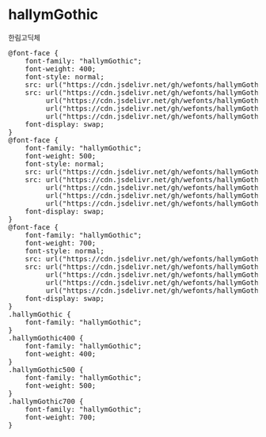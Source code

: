 # hallymGothic
한림고딕체

<pre>
@font-face {
    font-family: "hallymGothic";
    font-weight: 400;
    font-style: normal;
    src: url("https://cdn.jsdelivr.net/gh/wefonts/hallymGothic/hallymGothic-Regular.eot");
    src: url("https://cdn.jsdelivr.net/gh/wefonts/hallymGothic/hallymGothic-Regular.eot?#iefix") format("embedded-opentype"),
         url("https://cdn.jsdelivr.net/gh/wefonts/hallymGothic/hallymGothic-Regular.woff2") format("woff2"),
         url("https://cdn.jsdelivr.net/gh/wefonts/hallymGothic/hallymGothic-Regular.woff") format("woff"),
         url("https://cdn.jsdelivr.net/gh/wefonts/hallymGothic/hallymGothic-Regular.ttf") format("truetype");
    font-display: swap;
}
@font-face {
    font-family: "hallymGothic";
    font-weight: 500;
    font-style: normal;
    src: url("https://cdn.jsdelivr.net/gh/wefonts/hallymGothic/hallymGothic-Medium.eot");
    src: url("https://cdn.jsdelivr.net/gh/wefonts/hallymGothic/hallymGothic-Medium.eot?#iefix") format("embedded-opentype"),
         url("https://cdn.jsdelivr.net/gh/wefonts/hallymGothic/hallymGothic-Medium.woff2") format("woff2"),
         url("https://cdn.jsdelivr.net/gh/wefonts/hallymGothic/hallymGothic-Medium.woff") format("woff"),
         url("https://cdn.jsdelivr.net/gh/wefonts/hallymGothic/hallymGothic-Medium.ttf") format("truetype");
    font-display: swap;
}
@font-face {
    font-family: "hallymGothic";
    font-weight: 700;
    font-style: normal;
    src: url("https://cdn.jsdelivr.net/gh/wefonts/hallymGothic/hallymGothic-Bold.eot");
    src: url("https://cdn.jsdelivr.net/gh/wefonts/hallymGothic/hallymGothic-Bold.eot?#iefix") format("embedded-opentype"),
         url("https://cdn.jsdelivr.net/gh/wefonts/hallymGothic/hallymGothic-Bold.woff2") format("woff2"),
         url("https://cdn.jsdelivr.net/gh/wefonts/hallymGothic/hallymGothic-Bold.woff") format("woff"),
         url("https://cdn.jsdelivr.net/gh/wefonts/hallymGothic/hallymGothic-Bold.ttf") format("truetype");
    font-display: swap;
}
.hallymGothic {
    font-family: "hallymGothic";
}
.hallymGothic400 {
    font-family: "hallymGothic";
    font-weight: 400;
}
.hallymGothic500 {
    font-family: "hallymGothic";
    font-weight: 500;
}
.hallymGothic700 {
    font-family: "hallymGothic";
    font-weight: 700;
}
</pre>
